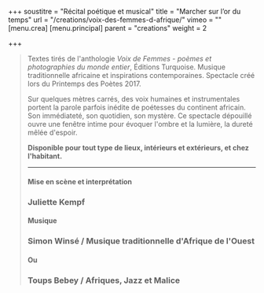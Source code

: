 +++
soustitre = "Récital poétique et musical"
title = "Marcher sur l’or du temps"
url = "/creations/voix-des-femmes-d-afrique/"
vimeo = ""
[menu.crea]
[menu.principal]
parent = "creations"
weight = 2

+++
<blockquote> <p>Textes tirés de l'anthologie <em>Voix de Femmes - poèmes et photographies du monde entier</em>, Éditions Turquoise.  
Musique traditionnelle africaine et inspirations contemporaines.  
Spectacle créé lors du Printemps des Poètes 2017.</p>

Sur quelques mètres carrés, des voix humaines et instrumentales portent la parole parfois inédite de poétesses du continent africain. Son immédiateté, son quotidien, son mystère. Ce spectacle dépouillé ouvre une fenêtre intime pour évoquer l'ombre et la lumière, la dureté mêlée d'espoir.

**Disponible pour tout type de lieux, intérieurs et extérieurs, et chez l'habitant.**

<hr>


#### Mise en scène et interprétation

### Juliette Kempf

#### Musique

### Simon Winsé / Musique traditionnelle d'Afrique de l'Ouest

#### Ou

### Toups Bebey / Afriques, Jazz et Malice